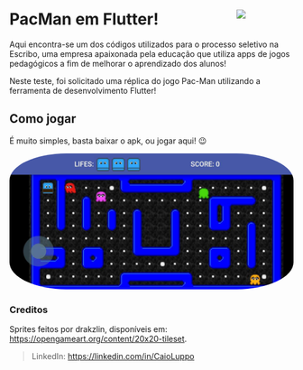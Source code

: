 # PacMan em Flutter! <img src="https://escribo.com/wp-content/uploads/2018/08/Marca-Escribo-Branca.png" style="width: 20%" align="right">

Aqui encontra-se um dos códigos utilizados para o processo seletivo na Escribo, 
uma empresa apaixonada pela educação que utiliza apps de jogos pedagógicos a fim de melhorar o aprendizado dos alunos!

Neste teste, foi solicitado uma réplica do jogo Pac-Man utilizando a ferramenta de desenvolvimento Flutter!


## Como jogar

É muito simples, basta baixar o apk, ou jogar aqui! 😉


<img src="/assets/images/GitHub/print.jpeg" style="border-radius: 20%">

### Creditos

Sprites feitos por drakzlin, disponíveis em: https://opengameart.org/content/20x20-tileset.

> LinkedIn: https://linkedin.com/in/CaioLuppo
